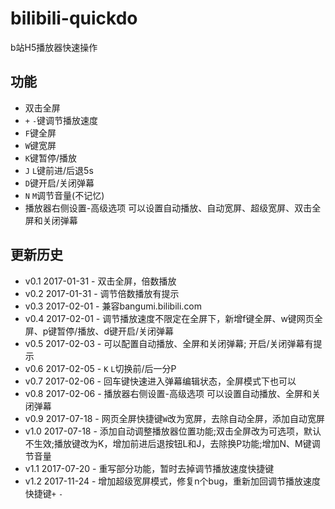 # bilibili-quickdo
b站H5播放器快速操作

## 功能
- 双击全屏
- ```+``` ```-```键调节播放速度
- ```F```键全屏
- ```W```键宽屏
- ```K```键暂停/播放
- ```J``` ```L```键前进/后退5s
- ```D```键开启/关闭弹幕
- ```N``` ```M```调节音量(不记忆)
- 播放器右侧设置-高级选项 可以设置自动播放、自动宽屏、超级宽屏、双击全屏和关闭弹幕

## 更新历史
- v0.1  2017-01-31 - 双击全屏，倍数播放
- v0.2  2017-01-31 - 调节倍数播放有提示
- v0.3  2017-02-01 - 兼容bangumi.bilibili.com
- v0.4  2017-02-01 - 调节播放速度不限定在全屏下，新增f键全屏、w键网页全屏、p键暂停/播放、d键开启/关闭弹幕
- v0.5  2017-02-03 - 可以配置自动播放、全屏和关闭弹幕; 开启/关闭弹幕有提示
- v0.6  2017-02-05 - ```K``` ```L```切换前/后一分P
- v0.7  2017-02-06 - 回车键快速进入弹幕编辑状态，全屏模式下也可以
- v0.8  2017-02-06 - 播放器右侧设置-高级选项 可以设置自动播放、全屏和关闭弹幕
- v0.9  2017-07-18 - 网页全屏快捷键```W```改为宽屏，去除自动全屏，添加自动宽屏
- v1.0  2017-07-18 - 添加自动调整播放器位置功能;双击全屏改为可选项，默认不生效;播放键改为K，增加前进后退按钮L和J，去除换P功能;增加N、M键调节音量
- v1.1  2017-07-20 - 重写部分功能，暂时去掉调节播放速度快捷键
- v1.2  2017-11-24 - 增加超级宽屏模式，修复n个bug，重新加回调节播放速度快捷键```+``` ```-```